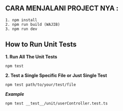 ## CARA MENJALANI PROJECT NYA :

```
1. npm install
2. npm run build (WAJIB)
3. npm run dev
```

## How to Run Unit Tests

**1. Run All The Unit Tests**

```
npm test
```

**2. Test a Single Specific File or Just Single Test**
```
npm test path/to/your/test/file
```

_**Example**_

```
npm test __test__/unit/userController.test.ts
```
